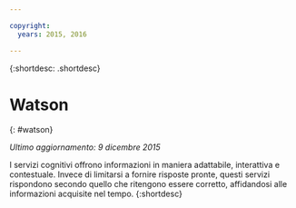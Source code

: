 ```yaml
---

copyright:
  years: 2015, 2016

---
```


{:shortdesc: .shortdesc} 

# Watson
{: #watson}

*Ultimo aggiornamento: 9 dicembre 2015*

I servizi cognitivi offrono informazioni in maniera adattabile, interattiva e contestuale. Invece di limitarsi a fornire risposte pronte, questi servizi rispondono secondo quello che ritengono essere corretto, affidandosi alle informazioni acquisite nel tempo.
{:shortdesc}




